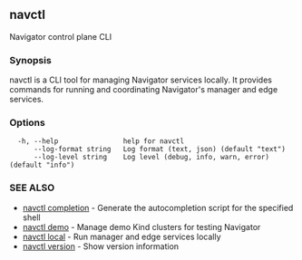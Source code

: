 ## navctl

Navigator control plane CLI

### Synopsis

navctl is a CLI tool for managing Navigator services locally.
It provides commands for running and coordinating Navigator's manager and edge services.

### Options

```
  -h, --help                help for navctl
      --log-format string   Log format (text, json) (default "text")
      --log-level string    Log level (debug, info, warn, error) (default "info")
```

### SEE ALSO

* [navctl completion](navctl_completion.md)	 - Generate the autocompletion script for the specified shell
* [navctl demo](navctl_demo.md)	 - Manage demo Kind clusters for testing Navigator
* [navctl local](navctl_local.md)	 - Run manager and edge services locally
* [navctl version](navctl_version.md)	 - Show version information

